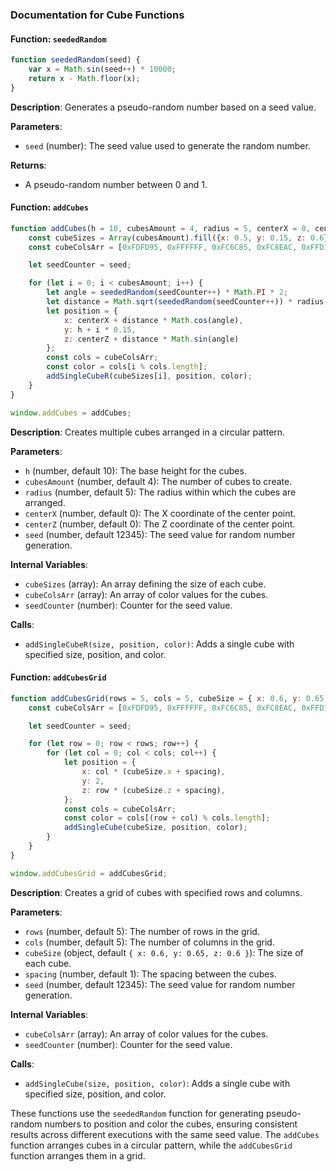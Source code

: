 ### Documentation for Cube Functions

#### Function: `seededRandom`

```javascript
function seededRandom(seed) {
    var x = Math.sin(seed++) * 10000;
    return x - Math.floor(x);
}
```

**Description**: 
Generates a pseudo-random number based on a seed value.

**Parameters**:
- `seed` (number): The seed value used to generate the random number.

**Returns**: 
- A pseudo-random number between 0 and 1.

#### Function: `addCubes`

```javascript
function addCubes(h = 10, cubesAmount = 4, radius = 5, centerX = 0, centerZ = 0, seed = 12345) {
    const cubeSizes = Array(cubesAmount).fill({x: 0.5, y: 0.15, z: 0.6});
    const cubeColsArr = [0xFDFD95, 0xFFFFFF, 0xFC6C85, 0xFC8EAC, 0xFFD1DC];

    let seedCounter = seed;

    for (let i = 0; i < cubesAmount; i++) {
        let angle = seededRandom(seedCounter++) * Math.PI * 2;
        let distance = Math.sqrt(seededRandom(seedCounter++)) * radius;
        let position = {
            x: centerX + distance * Math.cos(angle),
            y: h + i * 0.15,
            z: centerZ + distance * Math.sin(angle)
        };
        const cols = cubeColsArr;
        const color = cols[i % cols.length];
        addSingleCubeR(cubeSizes[i], position, color);
    }
}

window.addCubes = addCubes;
```

**Description**:
Creates multiple cubes arranged in a circular pattern.

**Parameters**:
- `h` (number, default 10): The base height for the cubes.
- `cubesAmount` (number, default 4): The number of cubes to create.
- `radius` (number, default 5): The radius within which the cubes are arranged.
- `centerX` (number, default 0): The X coordinate of the center point.
- `centerZ` (number, default 0): The Z coordinate of the center point.
- `seed` (number, default 12345): The seed value for random number generation.

**Internal Variables**:
- `cubeSizes` (array): An array defining the size of each cube.
- `cubeColsArr` (array): An array of color values for the cubes.
- `seedCounter` (number): Counter for the seed value.

**Calls**:
- `addSingleCubeR(size, position, color)`: Adds a single cube with specified size, position, and color.

#### Function: `addCubesGrid`

```javascript
function addCubesGrid(rows = 5, cols = 5, cubeSize = { x: 0.6, y: 0.65, z: 0.6 }, spacing = 1, seed = 12345) {
    const cubeColsArr = [0xFDFD95, 0xFFFFFF, 0xFC6C85, 0xFC8EAC, 0xFFD1DC];

    let seedCounter = seed;

    for (let row = 0; row < rows; row++) {
        for (let col = 0; col < cols; col++) {
            let position = {
                x: col * (cubeSize.x + spacing),
                y: 2,
                z: row * (cubeSize.z + spacing),
            };
            const cols = cubeColsArr;
            const color = cols[(row + col) % cols.length];
            addSingleCube(cubeSize, position, color);
        }
    }
}

window.addCubesGrid = addCubesGrid;
```

**Description**:
Creates a grid of cubes with specified rows and columns.

**Parameters**:
- `rows` (number, default 5): The number of rows in the grid.
- `cols` (number, default 5): The number of columns in the grid.
- `cubeSize` (object, default `{ x: 0.6, y: 0.65, z: 0.6 }`): The size of each cube.
- `spacing` (number, default 1): The spacing between the cubes.
- `seed` (number, default 12345): The seed value for random number generation.

**Internal Variables**:
- `cubeColsArr` (array): An array of color values for the cubes.
- `seedCounter` (number): Counter for the seed value.

**Calls**:
- `addSingleCube(size, position, color)`: Adds a single cube with specified size, position, and color.

These functions use the `seededRandom` function for generating pseudo-random numbers to position and color the cubes, ensuring consistent results across different executions with the same seed value. The `addCubes` function arranges cubes in a circular pattern, while the `addCubesGrid` function arranges them in a grid.